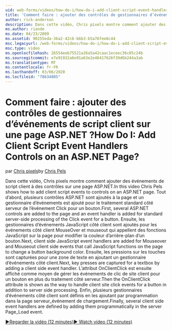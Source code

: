 ```yaml
---
uid: web-forms/videos/how-do-i/how-do-i-add-client-script-event-handlers-controls-on-an-aspnet-page
title: 'Comment faire : ajouter des contrôles de gestionnaires d’événements de script client sur une page ASP.NET ? | Microsoft Docs'
author: rick-anderson
description: Dans cette vidéo, Chris pixels montre comment ajouter des événements de script client à des contrôles sur une page ASP.NET. Tout d’abord, plusieurs contrôles ASP.NET sont ajoutés à la page et un e...
ms.author: riande
ms.date: 04/23/2009
ms.assetid: 90255eda-36a2-42c6-b6b3-b5a76fee8c44
msc.legacyurl: /web-forms/videos/how-do-i/how-do-i-add-client-script-event-handlers-controls-on-an-aspnet-page
msc.type: video
ms.openlocfilehash: 26554eeb75521a26a5a42caac1eceec36c05c24b
ms.sourcegitcommit: e7e91932a6e91a63e2e46417626f39d6b244a3ab
ms.translationtype: MT
ms.contentlocale: fr-FR
ms.lasthandoff: 03/06/2020
ms.locfileid: "78634805"
---
```

# <a name="how-do-i-add-client-script-event-handlers-controls-on-an-aspnet-page"></a><span data-ttu-id="8129e-105">Comment faire : ajouter des contrôles de gestionnaires d’événements de script client sur une page ASP.NET ?</span><span class="sxs-lookup"><span data-stu-id="8129e-105">How Do I: Add Client Script Event Handlers Controls on an ASP.NET Page?</span></span>

<span data-ttu-id="8129e-106">par [Chris pixels](https://twitter.com/chrispels)</span><span class="sxs-lookup"><span data-stu-id="8129e-106">by [Chris Pels](https://twitter.com/chrispels)</span></span>

<span data-ttu-id="8129e-107">Dans cette vidéo, Chris pixels montre comment ajouter des événements de script client à des contrôles sur une page ASP.NET.</span><span class="sxs-lookup"><span data-stu-id="8129e-107">In this video Chris Pels shows how to add client script events to controls on an ASP.NET page.</span></span> <span data-ttu-id="8129e-108">Tout d’abord, plusieurs contrôles ASP.NET sont ajoutés à la page et un gestionnaire d’événements est ajouté pour le traitement standard côté serveur de l’événement Click pour un bouton.</span><span class="sxs-lookup"><span data-stu-id="8129e-108">First, several ASP.NET controls are added to the page and an event handler is added for standard server-side processing of the Click event for a button.</span></span> <span data-ttu-id="8129e-109">Ensuite, les gestionnaires d’événements JavaScript côté client sont ajoutés pour les événements côté client MouseOver et mouseout qui appellent des fonctions JavaScript sur la page pour modifier la couleur d’arrière-plan d’un bouton.</span><span class="sxs-lookup"><span data-stu-id="8129e-109">Next, client side JavaScript event handlers are added for Mouseover and Mouseout client side events that call JavaScript functions on the page to change a button background color.</span></span> <span data-ttu-id="8129e-110">Ensuite, les pressions sur les touches sont capturées pour une zone de texte en ajoutant un gestionnaire d’événements côté client.</span><span class="sxs-lookup"><span data-stu-id="8129e-110">Next, key presses are captured for a textbox by adding a client side event handler.</span></span> <span data-ttu-id="8129e-111">L’attribut OnClientClick est ensuite affiché comme moyen de gérer les événements de clic de site client pour un bouton en plus du traitement côté serveur.</span><span class="sxs-lookup"><span data-stu-id="8129e-111">Then the OnClientClick attribute is shown as the way to handle client site click events for a button in addition to server side processing.</span></span> <span data-ttu-id="8129e-112">Enfin, plusieurs gestionnaires d’événements côté client sont définis en les ajoutant par programmation dans la page serveur\_événement de chargement.</span><span class="sxs-lookup"><span data-stu-id="8129e-112">Finally, several client side event handlers are defined by adding them programmatically in the server Page\_Load event.</span></span>

[<span data-ttu-id="8129e-113">&#9654;Regarder la vidéo (12 minutes)</span><span class="sxs-lookup"><span data-stu-id="8129e-113">&#9654; Watch video (12 minutes)</span></span>](https://channel9.msdn.com/Blogs/ASP-NET-Site-Videos/how-do-i-add-client-script-event-handlers-controls-on-an-aspnet-page)
